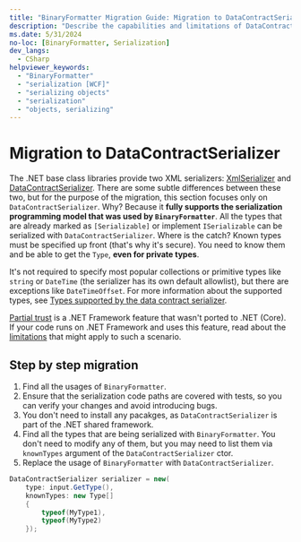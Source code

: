 ```yaml
---
title: "BinaryFormatter Migration Guide: Migration to DataContractSerializer"
description: "Describe the capabilities and limitations of DataContractSerializer."
ms.date: 5/31/2024
no-loc: [BinaryFormatter, Serialization]
dev_langs:
  - CSharp
helpviewer_keywords:
  - "BinaryFormatter"
  - "serialization [WCF]"
  - "serializing objects"
  - "serialization"
  - "objects, serializing"
---
```


# Migration to DataContractSerializer

The .NET base class libraries provide two XML serializers: [XmlSerializer](../introducing-xml-serialization.md) and [DataContractSerializer](../../../fundamentals/runtime-libraries/system-runtime-serialization-datacontractserializer.md). There are some subtle differences between these two, but for the purpose of the migration, this section focuses only on `DataContractSerializer`. Why? Because it **fully supports the serialization programming model that was used by `BinaryFormatter`**. All the types that are already marked as `[Serializable]` or implement `ISerializable` can be serialized with `DataContractSerializer`. Where is the catch? Known types must be specified up front (that's why it's secure). You need to know them and be able to get the `Type`, **even for private types**.


It's not required to specify most popular collections or primitive types like `string` or `DateTime` (the serializer has its own default allowlist), but there are exceptions like `DateTimeOffset`. For more information about the supported types, see [Types supported by the data contract serializer](../../../framework/wcf/feature-details/types-supported-by-the-data-contract-serializer.md).

[Partial trust](../../../framework/wcf/feature-details/partial-trust.md) is a .NET Framework feature that wasn't ported to .NET (Core). If your code runs on .NET Framework and uses this feature, read about the [limitations](../../../framework/wcf/feature-details/types-supported-by-the-data-contract-serializer.md#limitations-of-using-certain-types-in-partial-trust-mode) that might apply to such a scenario.

## Step by step migration

1. Find all the usages of `BinaryFormatter`.
2. Ensure that the serialization code paths are covered with tests, so you can verify your changes and avoid introducing bugs.
3. You don't need to install any pacakges, as `DataContractSerializer` is part of the .NET shared framework.
4. Find all the types that are being serialized with `BinaryFormatter`. You don't need to modify any of them, but you may need to list them via `knownTypes` argument of the `DataContractSerializer` ctor.
5. Replace the usage of `BinaryFormatter` with `DataContractSerializer`.

```csharp
DataContractSerializer serializer = new(
    type: input.GetType(),
    knownTypes: new Type[]
    {
        typeof(MyType1),
        typeof(MyType2)
    });
```

